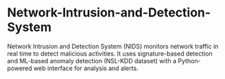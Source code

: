 # Network-Intrusion-and-Detection-System
Network Intrusion and Detection System (NIDS) monitors network traffic in real time to detect malicious activities. It uses signature-based detection and ML-based anomaly detection (NSL-KDD dataset) with a Python-powered web interface for analysis and alerts.
